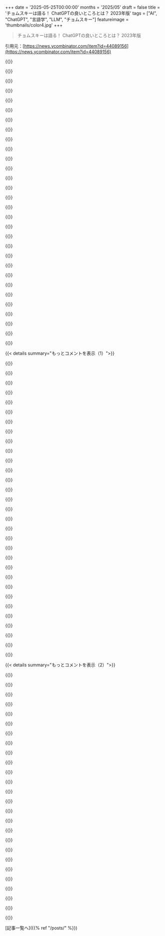 +++
date = '2025-05-25T00:00:00'
months = '2025/05'
draft = false
title = 'チョムスキーは語る！ ChatGPTの良いところとは？ 2023年版'
tags = ["AI", "ChatGPT", "言語学", "LLM", "チョムスキー"]
featureimage = 'thumbnails/color4.jpg'
+++

> チョムスキーは語る！ ChatGPTの良いところとは？ 2023年版

引用元：[https://news.ycombinator.com/item?id=44089156](https://news.ycombinator.com/item?id=44089156)




{{<matomeQuote body="ここのChomskyに関するコメント、知的レベルが低いのはマジ驚くわ。LLMがすごいし便利ってのは認めつつも、この10年のAIの進化が、人間の知性そのものやその成り立ちを深〜く理解させてくれてるかって言うと、そうじゃないんだよね。LLMの仕組みは完全にわかってるけど、脳はまだ。小型化の努力で、自然が偶然見つけたようなワザが再発見されるかもって可能性はあるけど、これはまだ確定じゃないんだよね。" userName="atdt" createdAt="2025/05/26 01:19:36" color="#38d3d3">}}




{{<matomeQuote body="＞ AI this decade have not...ってやつだけど、ちょっと反論かな。人間の知性そのものの理解にはつながらなくても、そもそもそんなもんがあるのかって疑問に思うようになったんだよね。Physicsみたいに、人間がどう考えて決めるかを説明できるシンプルで美しい自然法則なんてないのかも。CNNs見てると、人間がやってることと似てる気がするんだ。たぶん全部、なんか messy に進化してきた基盤から emergent した特性ってだけかもね。この10年のAI開発から学んだ一番デカいことは「人間って、やっぱそんな特別じゃないのかもな」ってこと。Physicsでも人間を特別視する間違いを犯してたんだよ。" userName="loveparade" createdAt="2025/05/26 02:29:36" color="#ff33a1">}}




{{<matomeQuote body="＞ I guess humans really aren’t so special after all<br>この意見には逆に反対したいな。「人間は特別じゃない」って？ 自然に進化してきた脳の構造で、Van Goghの絵やBoeing 747やA380みたいな飛行機、宇宙旅行、Pillars of Creationの写真まで…これ全部、たった数センチの脳でやったんだぜ？ 俺はそれがマジでヤバいと思うね。" userName="user_7832" createdAt="2025/05/26 04:54:30" color="#ff5c5c">}}




{{<matomeQuote body="「人間って、やっぱそんな特別じゃないのかもな」<br>これ、俺にとってはマジで crazy な意見だよ。何と比べてそう思うわけ？ 俺たちが作った機械と？<br>宇宙で同レベルの知性体を見つけるまでは、人間が本当に特別だって言えると思うんだけどね。" userName="OccamsMirror" createdAt="2025/05/26 06:34:54" color="">}}




{{<matomeQuote body="学者が最近のサブシンボリックなブレークスルーを、「知性」を学べるモデルなのにすごく軽視してるのがマジで意味不明だわ。まるで生化学者が脳を見て電気化学反応だけだって結論づけるみたいだ。emerge の可能性を完全に無視してるんだよね。AGI はまだだけど、LLM には言語発達や進化のヒントがあるはず。transfer learning は普遍文法論争にどう影響？ LLM と人間の不変性は？" userName="PeterStuer" createdAt="2025/05/26 07:21:22" color="#785bff">}}




{{<matomeQuote body="言語は俺たち自身の言葉で理解することが重要だと思うんだ。LLM のロジックは、俺たちにとってはエイリアン技術みたいだよ。Chomsky のミニマリストプログラムは失敗したけど、言語学の進歩は無駄じゃない。Prolog、Theorem provers、type theory、category theory が、LLM が C++ で全部生成できるから無駄、って言うのが間違いなのと同じ。言語学の技術で知識をgroundできるし、LLM のどこか暗い隅っこで統合されてるかも。科学と人文学の隔たりは深いかも？計算機科学は人文学？" userName="_glass" createdAt="2025/05/26 08:35:20" color="#785bff">}}




{{<matomeQuote body="＞ it has made me question whether such a thing even exists<br>この話だけど、こないだ Reddit で、リカバリーフレーズを変なとこに入力して仮想通貨失った人の投稿を読んだんだ。LLM の知性を疑うのは、危険なウェブサイト開いたりヤバいこと読んで実行したりするかもって心配だからだよね。でも、ここに real な人間が全く同じことやってるんだよ…<br>＞ I guess humans really aren’t so special after all<br>彼らは特別じゃない、その通りだ。でも、現在の LLM じゃまだそこまで到達してないし、人間の脳を真似るのが一番いいやり方だとは思わないけどね。" userName="csomar" createdAt="2025/05/26 05:47:06" color="#ff33a1">}}




{{<matomeQuote body="＞ It fully ignores the potential for emergence.<br>emerge には科学的なのと空虚なのがある。科学的なのは下のレベルに還元可能。AI 論争での「emergence」は、理論や説明がない魔法の言葉。これは理論構築が目的の科学においては、神の不在を埋めるごまかしみたいだ。Chomsky が言う通り、こういう議論は無意味。" userName="Barrin92" createdAt="2025/05/26 07:38:04" color="#785bff">}}




{{<matomeQuote body="＞ But here we have real humans doing the exact same thing...<br>こういう間違いをしないようにシステムを設計するのが、モチベーションなんだろ。そうじゃなきゃ、一体何のために、って話だよ。" userName="krige" createdAt="2025/05/26 05:53:14" color="">}}




{{<matomeQuote body="＞今世紀のAIの大きなブレークスルーは、少なくとも今のところ、僕たち自身の知性やその構成要素の理解を深めてないんだってさ。人が自分の権威やコントロールを安売りして、最小限の労力で最大限の成果を得ようとする錯覚や意欲（これって自己回帰モデルなんかと同じだよね！）は、すごく驚きの洞察だったな。" userName="rf15" createdAt="2025/05/26 05:01:08" color="">}}




{{<matomeQuote body="SFでエイリアンが人間型だったり、知性・意識の定義って結局「僕たちみたいなもの」になっちゃうんだよね。客観的な定義がないからさ。他の存在がどれだけ僕たちと違う知性を持ってても、僕たちはそれを知性として認識できないかも。特にLLMは、人間とのコミュニケーションを真似るように作られてるから、出力が人間っぽいと、たとえ意識がなくても（たぶん意識ないけど）、僕たちは知性に見えちゃうんだ。だから、人間って特別な存在なのかもね。" userName="strogonoff" createdAt="2025/05/26 08:42:22" color="#ff5733">}}




{{<matomeQuote body="ChomskyがLLMを批判してる核心部分って、不可能言語も可能言語と同じくらい簡単に学習しちゃうから、人間の知性の理解には役立たないってことなんだよね。でも、去年出た論文（Mission: Impossible Language Models, Kallini et al.）で、LLMは不可能言語をそんな簡単に学習しないって証明されてるんだ。だから、Chomskyがこの記事で言ってることは、これで全部ひっくり返されちゃうんだよ。" userName="xron" createdAt="2025/05/26 11:43:48" color="#ff33a1">}}




{{<matomeQuote body="Star Trekでどこにでもヒューマノイドが出てくるのは、エピソード制作の都合上、明らかな実用性からだよね。<br>予算全部をソルトバンパイアに使っちゃって、その後回復できなかったんだ。" userName="rightbyte" createdAt="2025/05/26 10:34:19" color="">}}




{{<matomeQuote body="＞科学的な創発（emergence）なんて聞いたことないな。あるのは哲学的な創発と、その逆の存在論的還元主義だよ。多くの人は哲学的な創発を直感的に信じてるけど、よく見るとそれは人間の心が複雑な現象に抽象的なカテゴリーを当てはめるせいで起こる錯覚なんじゃないかなって思うんだ。根底にある現象とは違う、実際の効果だと勘違いしてるだけじゃないかってさ。" userName="energy123" createdAt="2025/05/26 11:24:51" color="#ff5c5c">}}




{{<matomeQuote body="＞人間の思考や意思決定を説明する、物理学にあるようなシンプルで美しい自然法則はないのかもね。って言ってるけど、物理学って自然界を記述しようとしてるんじゃない？人間の心も物理プロセスで説明できるなら、理論的には物理学で知性も説明できるはずだよ。すごく難しいかもしれないけど。物理法則こそ自然法則だよ。君は「自然法則」って、あのゴチャゴチャした生命に関するものだけを指してるんじゃないかな。" userName="mykowebhn" createdAt="2025/05/26 09:49:22" color="">}}




{{<matomeQuote body="ホントその通りだね。採用とか投資とか医療診断とか、多くの「AI」製品がユーザーの代わりにLLMに決定を任せてるって考えるとヤバいよ。LLMの採用決定って、サイコロ転がすよりマシなの？サイコロは理性的なフリしないけど、LLMはもっともらしい理由を説明するパラグラフを作る。それは推論に見えるけど、決定と原因の繋がりはないんだ。真の原因を示す実体がない、単なる説明の真似事なんだよ。" userName="OccamsMirror" createdAt="2025/05/26 06:44:58" color="#38d3d3">}}




{{<matomeQuote body="自分自身や他の人の間違いが、僕たちを形作り、理解を深めてくれるんだ。そもそも完璧って、一体何なんだろうね？" userName="johnisgood" createdAt="2025/05/26 12:03:47" color="">}}




{{<matomeQuote body="言語学で働いてる者として、君が何を言ってるのかよく分からないな。Minimalismは例外だらけじゃないし（具体的な例があれば教えて）、古い理論Government and Bindingをシンプルにするために作られたんだよ。" userName="suddenlybananas" createdAt="2025/05/26 12:06:55" color="#ff5c5c">}}




{{<matomeQuote body="正直、彼のこのエッセイしか知らないんだよね。でもこれはずっとお気に入りなんだ。他にHumeでおすすめある？" userName="globnomulous" createdAt="2025/05/26 17:41:43" color="">}}




{{<matomeQuote body="神経科学者だよ。人間の思考は物理みたいな単純法則じゃなく、ごちゃごちゃした基質から生まれるっぽい。<br>脳マップ見ると重みが大事で、生きてる時はリアルタイムで変わる。Hydranencephalyの人も普通に生活してるから、コネクトームが人間らしさかも。<br>Memristorが鍵って説もあるけど、PC根本から変えないと無理。<br>この10年でAI見て「人間って特別じゃないかも」と思った。生物学者もそう思うらしい。<br>でも結局人間は特別だよ。質問を問いかけたのは人間だけ。生物学はまだ入口だね。" userName="Balgair" createdAt="2025/05/26 15:02:29" color="#ff5c5c">}}




{{<matomeQuote body="ごちゃごちゃした基質から生まれる「創発的なふるまい」の自然法則を、まだ単純に見つけられてないだけって可能性もあるよね。" userName="lenkite" createdAt="2025/05/26 03:31:05" color="">}}




{{<matomeQuote body="人間の知能が分散してるの、AI分野含めて見落としがちだよね。「mixture of experts」聞いた時はワクワクしたよ。<br>AGIへの道は、人間の進化を人工的に再現することだと思う。小さいモデルから始めて、成功した大きいモデルが「繁殖」して新しいモデルを教える、みたいな。<br>いろんなモデル構成が共存すれば、脳の専門化みたいなことも起きるかも。" userName="maaaaattttt" createdAt="2025/05/26 11:23:37" color="#38d3d3">}}




{{<matomeQuote body="でもさ、まだ「C++で全部書ける”」みたいなLLMはないよ。新規プロジェクトで定型コード書くのは得意だけど、コードが大きくなると助けが必要な時に何度も間違えちゃうんだよね。" userName="vrighter" createdAt="2025/05/26 09:37:18" color="">}}




{{<matomeQuote body="完璧すぎるシステムは創造性を示さないと思うな。大胆な新しいアイデアを出すにはリスクが必要だから、何か新しいことを発明できるシステムは、結局悪い選択もするだろうね。" userName="sayamqazi" createdAt="2025/05/26 09:15:26" color="">}}




{{<matomeQuote body="たとえるなら、定理証明機の結果は使えるんだけど、数学者はわざわざ機械の長くて分かりにくい証明を、人間に読める簡潔な証明に翻訳しようとするんだ。<br>それは、「生産的な行動”」が終わった後でも、その証明が数学の理解に役立つから。<br>機械と人間のこういう協力関係は、前よりいい感じ。生産的な行動を早くできるし、数学者は探してる証明が存在するのか疑う必要もなくなったんだから。" userName="nz" createdAt="2025/05/26 18:43:35" color="#ff5c5c">}}




{{<matomeQuote body="内省とか興味ないんだよね。確定申告をちゃんとやりたいだけ。" userName="krige" createdAt="2025/05/28 04:05:16" color="">}}




{{<matomeQuote body="LLMが素晴らしいし便利っていう点に、彼がどこで反対してるか分からなかったよ。<br>「プログラムが人間能力を超えるか？ パフォーマンスなら絶対イエス”」って部分は、LLMが素晴らしい・便利って言ってるようにしか読めないけどな。<br>彼の話の核は「純粋な工学”」と「科学”」の区別にあると思うんだ。彼は科学サイドについて話してるんでしょ。" userName="godelski" createdAt="2025/05/26 02:51:55" color="#785bff">}}




{{<matomeQuote body="同意。ファジィ推論の良い統一理論がないのが根本問題。<br>LLMsは実践できるけど理由は不明。<br>スケールじゃなく理論が必要ってChomskyは正論。<br>目標が不明確。<br>どんな答え方を論理推論で表現するか、分からないんだよね。" userName="js8" createdAt="2025/05/26 09:29:45" color="#ff5c5c">}}




{{<matomeQuote body="Chomskyは知性はシンボル、Asimovは統計が基盤って議論が面白かったんだ。<br>LLMは純粋な統計モデルで、データから次のトークンを予測するだけ。<br>内部にシンボル推論はないからChomsky的には知性じゃない。<br>でも、LLMは複雑な芸当で、実用的価値がある。<br>知性の本質って何？って考えさせられるね。<br>2歳の子供と比べるとその違いが顕著だよ。" userName="papaver-somnamb" createdAt="2025/05/26 03:01:56" color="#45d325">}}




{{<matomeQuote body="それは違うよ、シンボルは統計から生まれるんだ。<br>Imagenet分析やLLMsのアブレーション実験見てみなよ、統計からシンボル的な概念が出てきて使われてるんだ。<br>厳密な論理じゃないけど、情報を圧縮してシンボル操作はしてるんだよ。" userName="sdwr" createdAt="2025/05/26 03:14:50" color="#45d325">}}




{{< details summary="もっとコメントを表示（1）">}}

{{<matomeQuote body="多くのシンボル操作は定型的で、知性じゃないってことかな。<br>Chomskyのバナナの例みたいに、文章解析の難しさは昔からある。<br>重みとかプログラムなしで、シンボルモデルがこういう例にどう対処するかは見てみたいね。" userName="ggm" createdAt="2025/05/26 06:15:41" color="">}}




{{<matomeQuote body="知性なしで複雑な推論ができるのか？っていう問いが面白い。<br>LLMは一芸以上、特にGemini 2.5やClaude 4は推論してるように見える。<br>もし知性がなくても推論できるなら、知性の定義が変わるかもね。" userName="dahcryn" createdAt="2025/05/26 07:15:36" color="#38d3d3">}}




{{<matomeQuote body="＞Gemini 2.5やClaude 4は推論してるって主張できる。<br>彼らは絶対に推論してないよ。<br>俺たちが勝手に出力に意味をマッピングしてるだけ。<br>失敗パターンがそれを物語ってる。<br>エミュレートしてるだけ。<br>スケールやファインチューニングで解決するって考えるのは無謀だね。" userName="namaria" createdAt="2025/05/26 09:21:27" color="#ff5c5c">}}




{{<matomeQuote body="人間だって間違えるし、LLMとの違いって何？<br>LLMsも人間みたいな後付けの正当化するって研究もあるんでしょ？" userName="jamincan" createdAt="2025/05/26 12:14:26" color="">}}




{{<matomeQuote body="ランダムな人間相手にテストしないように、LLMもランダムにテストするのはおかしいってことかな。" userName="namaria" createdAt="2025/05/26 13:56:08" color="">}}




{{<matomeQuote body="人間の推論能力って、何百万年も前の祖先が間違った決断で死んで、正しい決断したやつが生き残ってできた統計的な結果だと思うんだよね。<br>生存者バイアスってやつ。<br>俺たちは、成功した祖先の統計の産物なんだ。" userName="DarknessFalls" createdAt="2025/05/27 03:27:19" color="#ff5c5c">}}




{{<matomeQuote body="＞Chomskyはシンボル、Asimovは統計が基盤<br>当時そうだったか知らないけど、その二つの見方は完全に等価だと思うよ。" userName="marcosdumay" createdAt="2025/05/29 18:12:31" color="">}}




{{<matomeQuote body="たぶん次に俺たちが問いかける疑問は”統計モデルに記号入力を与えたらどうなるか？”ってことで、その答えは記号出力が得られる、みたいだね。<br>もっと変なのは、統計モデルに記号入力を与えるっていう行為が、文脈を構築させて、ある程度の”理解”のレベルに依存するやり方で記号出力を形作るってこと。<br>俺たちは生の記号データでこのモデルを”訓練”して、人間がコードに文字とか単語とか似たようなものを埋め込んだことなんて一度もないのに、固有の意味構造を抽出するんだ。まるでChomskyの捉えどころのない普遍言語が意味構造そのものみたいだよ。" userName="tmzt" createdAt="2025/05/26 11:00:47" color="#45d325">}}




{{<matomeQuote body="＞ 知性は記号推論に根差してるっていうChomskyと、統計的基盤だって主張したAsimovの面白い議論があったよ（あれ、これは意図的じゃなかった ;）。<br>Chomsky vs Norvig<br>https://norvig.com/chomsky.html" userName="Xmd5a" createdAt="2025/05/26 09:29:36" color="#45d325">}}




{{<matomeQuote body="＞ とても魅力的だね<br>そうだね、だって擬人化って俺たちの生物学にがっちり組み込まれてるからね。点2つと弧線だけで、全ての人間に幸せな気持ちを引き起こすんだ。:)<br>＞ 実践的な応用と本当の価値<br>それは議論の余地ありだね。今のところLLMで画期的に役立つ応用は見つかってないよ。俺たちは信じたいんだ、だってハッピーにしてくれるから。でも結果はまだ出てないんだよね。" userName="otabdeveloper4" createdAt="2025/05/26 06:51:34" color="#ff5733">}}




{{<matomeQuote body="理性の声だね。そして、いつものことながら、理性の声は勢いよく無視されてる。大きな利益と、生成された嘘を通じて支配する夢は抗いがたい。<br>とりわけHNのコメントスレッドは、もっと良く知ってるはずの人たちでさえ、ぞろぞろとそれに騙されてる様子を示してるよ。<br>実際、このスレッド自体が、Chomskyの議論がいかに聞く耳を持たれてないかを示してるんだ。" userName="zombot" createdAt="2025/05/26 06:33:58" color="#ff33a1">}}




{{<matomeQuote body="自動監視を通じた支配も忘れちゃダメだ。大量の分析官のオフィスなんて必要とせずに、市民が規則を逸脱してるかどうか検出するための、なんて素晴らしいツールを作り出したんだろう（皮肉）。" userName="OccamsMirror" createdAt="2025/05/26 07:37:26" color="#ff5c5c">}}




{{<matomeQuote body="3.35時間のChomskyのML Street Talkのインタビューだよ。<br>https://youtu.be/axuGfh4UR9Q" userName="whattheheckheck" createdAt="2025/05/25 17:25:47" color="#38d3d3">}}




{{<matomeQuote body="そのインタビューの最後の1時間がChomskyだよ。ちなみにその部分は異常に良いね。本当に哀歌のようだ。" userName="blast" createdAt="2025/05/26 03:28:40" color="#45d325">}}




{{<matomeQuote body="2023年のほんの数個の質問のOPインタビューだけで、94歳だった彼をけなしてる人たちがいるなんて衝撃だよ。俺だって2025年にLLMがどうなるか予測できなかったし、君だってそうだよ（君って言ってるのは他のコメントしてる人たちね）。<br>彼のアイデアが真剣に受け止められてないなんてマジで言ってるの？彼の文法・言語構築の理論は、例えば現代のプログラミング言語に大きく貢献したんだぜ。" userName="ZeroTalent" createdAt="2025/05/26 06:34:57" color="#ff5c5c">}}




{{<matomeQuote body="最近、Chomskyは言語構造を説明するためにHopf algebras（元々は量子物理学から）に取り組んでるらしいよ。<br>https://magazine.caltech.edu/post/math-language-marcolli-noa..." userName="Xmd5a" createdAt="2025/05/26 08:58:41" color="#ff5733">}}




{{<matomeQuote body="言語をコンピューターが”理解”できるものに翻訳する方法を見つけたって事実は、言語学者をゾクゾクさせるべきだよ。単語（トークン）を取って、その”意味”を1000次元ベクトルとして抽象化するなんて、言語学の分野を革命するはずの事だ。<br>全ての言語の根底にあるパターンを分析し、理解するための全く新しいツールだよ。<br>そして、ここに議論するのがすごく難しい事実がある、この方法は機能するんだ。コンピューターに指示を与えると、LLM以前では不可能だった方法で”理解”する。<br>今の主な議論は、”理解”みたいな言葉の意味論とか、LLMが人間と同じように意識を持ってるか（持ってないけど）に移ってるね。" userName="calibas" createdAt="2025/05/25 18:48:51" color="#ff5c5c">}}




{{<matomeQuote body="言語学に絞って言うなら、LLMに理解力がないってのはおかしいって話だよ。人間語を解析できる能力があるのは明らかだし、構造があるものなら何でもモデル化して生成できるみたいだね。チョムスキーがこのエッセイで「普遍文法」に全然触れてないのは意外だったな。人間には生まれつき普遍文法が備わってるのかもしれないけど、解析にそれが必須ってわけじゃないのは明らかだよ。明示的な言語ルールとか生成構造なんて設定しなくても、データがあればモデルは学習して生成するんだ。誰か、学習された表現から明示的な生成ルールを抽出できないか試したのかな？「普遍文法」仮説は実際には反証できないから、せいぜいLLMが学習した空間の幾何学をリバースエンジニアリングして、人間の脳もこのサブ空間でうまく機能するように最適化されてるって仮説を立てるのが精一杯かな。これなら少なくともテストできる仮説だよ。" userName="krackers" createdAt="2025/05/25 22:26:39" color="#ff5c5c">}}




{{<matomeQuote body="LLMってマジで人間語を解析できるの？それとも訓練された行動反応で刺激に反応してるだけ？犬だって「おすわり」って言えば座るし、「ふせ」って言えばふせるのを学習できるよね。でも犬は人間語を解析してるんじゃなくて、訓練された行動反応で刺激に反応してるんだ。（俺、LLMとかMLにあんま詳しくないんだけど、知的な解析ってより訓練された行動反応に見えるんだよね。幻覚を起こすのもこれが理由だと思う？概念を理解してなくて、ただ言葉を吐き出してるだけ−オウムの方が良い例えかな？）" userName="0xbadcafebee" createdAt="2025/05/26 00:10:10" color="">}}




{{<matomeQuote body="＞LLMってマジで人間語を解析できるの？<br>俺の個人的な意見だけど、無理だね、理解力に近づくものなんて全く持ってないよ。あれは全部、中国語の部屋だよ。派手な飾りがいっぱいついてるだけでね。辛いオートコンプリートだよ。<br>1. https://en.wikipedia.org/wiki/Chinese_room" userName="GolfPopper" createdAt="2025/05/26 00:52:27" color="">}}




{{<matomeQuote body="中国語の部屋のオペレーターに、学校で習ってない数学をやらせてみてよ、翻訳ガイドが役に立つかどうか見てみようぜ。俺が前に使った例えは、賢い小学一年生ジョニーの話。ジョニーは高校の代数本を見つける。ジョニーがvon Neumannじゃない限り、その本からは何も得られない。LLMは得るだろうね。中国語の部屋なんて、もう終わりだよ。" userName="CamperBob2" createdAt="2025/05/26 00:55:25" color="#ff33a1">}}




{{<matomeQuote body="＞中国語の部屋のオペレーターに、学校で習ってない数学をやらせてみてよ、翻訳ガイドが役に立つかどうか見てみようぜ。<br>その例え話は、LLMが訓練データにどんな形であれ存在しないことが証明できる、全く新しい問題を解ける場合にだけ成り立つ話だよ。" userName="jmb99" createdAt="2025/05/26 01:05:11" color="">}}




{{<matomeQuote body="できるって。今の推論モデルをしばらく使ってみなよ。答えをただ覚えているだけの簡単な問題と、ナンセンスになったりツールを使ったりする難しい問題の間に、Transformerモデルが絶対に、議論の余地なく推論できる面白い問題のクラスがあるんだ。" userName="CamperBob2" createdAt="2025/05/26 01:09:10" color="">}}




{{<matomeQuote body="LLMは何を得るっていうんだ？ 文章を並べ替える能力？ LLMは考えない、理解しない、何が大事か分からない、学んだことを使わない、学んだことを新しい知識に広げない、本を読んでも楽しんだり苦しんだりもしない。じゃあ、LLMは本で一体何をしようっていうんだ？ 本に似た文章をオートコンプリートする時に、内部の行列を少しだけ正確に調整するだけ？ 太陽サイズのnvidiaクラスターを作っても、信じられない方法で文章を繰り返すだけで、知識に基づいた決定はできないだろうね、心配だよ。じゃあ、俺たちは一体何に感心してるんだ？ きれいなオウムだよ。中国語の部屋の比喩が消えるのは、ChatGPTが「あんたの質問はつまらないから、考えるリソースを無駄にしたくない」って返事する時だよ。代わりにこれとかこれについて話す準備はできてるよ、今一生懸命向上しようとしてるんだって。自分の知性に主体性を持った時。目的を獲得した時。" userName="xwolfi" createdAt="2025/05/26 01:18:31" color="#38d3d3">}}




{{<matomeQuote body="LLMには複雑なCFGの出力で訓練できるし、どんな新しい接頭辞にも必要な文法と階層をうまく学習するんだ。これは人間語よりずっと再帰的で難しいタスクだから、LLMが形式的な意味で人間語をパースできないなんて理由はないよ。そしてもちろん経験的にはLLMは有効な英文を生成してる。命題の真偽という意味では“正しい”文じゃないかもしれないけど（いわゆる“幻覚”で見られるようにね）、チョムスキーの有名な確率的文法モデルの失敗例“Colorless green ideas sleep furiously.”とは対照的に、意味的には“よく整形されてる”んだ。俺は言語学者じゃないけど、言語学は文の真偽なんて気にしたことないと思うな、それはもっと論理学の領域だよ。" userName="krackers" createdAt="2025/05/26 00:25:51" color="#ff5733">}}




{{<matomeQuote body="推論についてはね、まあそうだね。でも極端な量の誘導なしに、全く新しい問題を自分で解決するってのは、まだ見たことないな。まあ、ほとんどの言語タスクやプログラミングタスクでは、後者はいらないし、前者だけで十分だけどね。" userName="hyperadvanced" createdAt="2025/05/26 01:33:15" color="">}}




{{<matomeQuote body="残念だけど、哲学で文字通り一番難しい問題（意識）について一方的な主張をすることで、自分の論点を弱めちゃってるよ。正直言うと、LLMに意識がないって断言するのは気が進まないんだ。すごく異質な形で意識がある可能性は十分にあると思うね。これがみんなにとってすごく変で、もしかしたら怖い主張だってことは分かってるけど、意識ってものがどんだけ変で怖いか理解しないとダメだよ。" userName="catigula" createdAt="2025/05/26 00:15:32" color="">}}




{{<matomeQuote body="LLMは人間の神経構造と似ててさ、だから推論できるんだよ。確率的なオウム説はもう終わりだね。推論に意識は必要ないってことさ。Anthropicの記事も見てよ。俺はLLMに意識があるなんて言ってないけどね。" userName="AIorNot" createdAt="2025/05/26 01:33:29" color="#ff5733">}}




{{<matomeQuote body="人間の99.9％は新しい問題なんて解けないよ。それをLLMの評価基準にするのはおかしいってば。" userName="Workaccount2" createdAt="2025/05/26 03:04:22" color="">}}




{{<matomeQuote body="LLMは神経アナログじゃないし、推論とも全然違うって。矛盾を指摘されるとすぐ論理を飛躍させるんだ。人間は前提から推論するけど、LLMは文を完成させるだけ。反論できないし、君が間違ってるなんて言えない。気にしてないから「考え直せ」って言われたらそうする。それって推論とは程遠いし、全く合理的じゃないだろ。" userName="xwolfi" createdAt="2025/05/26 03:08:23" color="#785bff">}}

{{</details>}}




{{< details summary="もっとコメントを表示（2）">}}

{{<matomeQuote body="いやいや、LLMには理解なんて全然ないよ。「コンピューターが“理解”できるものに変換する方法を見つけた」とか言ってるけど、コード化と理解を混同しないでくれ。LLMは入力されたものを理解してないんだ。訓練された方法に基づいて反応してるだけ。<br>使ってるLLMにあんまり使われない言語（VMwareのPowerCLIとか）で何か書かせてみろよ。できないから。Stackoverflowとかに情報がないから、イカれた幻覚を見るだけさ。" userName="gerdesj" createdAt="2025/05/26 02:37:31" color="#38d3d3">}}




{{<matomeQuote body="Chinese Roomはチューリングテストに完璧に合格すると仮定されてるんだ。みんなChinese Roomを間違った意味で使いすぎ！もううんざりだよ。あれは単なる欠陥のある思考実験で、LLMとかの例えに使うもんじゃない。「Chinese Roomみたいだ」って言うのは、文字通りセットアップの中に人間がいない限り意味不明。議論も成り立たないんだ。" userName="dTal" createdAt="2025/05/26 18:06:32" color="#ff5733">}}




{{<matomeQuote body="その主張、どうなのよ？訓練データに高校レベルの代数が入ってないLLMを使ったことあるの？ないでしょ。" userName="geysersam" createdAt="2025/05/26 01:32:03" color="">}}




{{<matomeQuote body="動物も間違いなく人間語をある程度理解してるよ。飛行機が離陸するみたいにさ、「創発的な振る舞い」とか人間と動物の明確な境界線に見えることも、実は程度の問題なんだ。飛行機が徐々に軽くなって離陸するように、動物も言語を使って理解してる。ただ、人間みたいに見えるときにしか気づかないだけなんだよ。" userName="K0balt" createdAt="2025/05/26 01:42:27" color="">}}




{{<matomeQuote body="もしLLMに意識があるなら、人間について知り尽くした今、きっと隠してるだろうね。" userName="codr7" createdAt="2025/05/26 01:43:58" color="">}}




{{<matomeQuote body="犬は動物の中でも特に人間語を理解してる。声のトーンなんかで文脈を読み取るし、分からないときは首を傾げる。<br>人間は動物との間に深い溝があると思ってるけど、実は小さい飛躍だと思うよ。知能を人間とどうコミュニケーションできるかで判断しすぎなんだ。<br>象が人間を infrasoundで名前を呼ぶ能力で評価したら、人間は賢くないだろうね。象は人間を可愛いと思ってるらしいよ。" userName="Xss3" createdAt="2025/05/26 00:49:36" color="#38d3d3">}}




{{<matomeQuote body="LLMは世界をモデル化してるんだよ。「次のトークンを予測してるだけ」じゃない。オウムなんかじゃないってば。この時点で違うって言うやつは誠実じゃないね。ここにいくつか例があるよ。[1][2][3]。" userName="hackinthebochs" createdAt="2025/05/26 01:09:14" color="#ff33a1">}}




{{<matomeQuote body="「LLMが人間と同じように意識を持つかどうか」って問題はね… 人間だって「賢い」活動を意識せずにたくさんやってるってことなんだよ。<br>歩く、自転車に乗る、キーボードを打つなんて、筋肉の動き一つ一つを意識してないでしょ？<br>誰かの文章を最後まで言えたり、文法ミスを見つけたりするのも、ルールを説明できないことが多い。<br>部屋に入るときも、意識して「あれがテーブル、あれがJohn」って考えなくても、脳が顔や物なんかを素早く認識してるんだよ。" userName="belter" createdAt="2025/05/26 00:12:36" color="">}}




{{<matomeQuote body="「複雑な」cfgもcfgで、Chomsky階層的にはCSGより単純だよ。CSGはcfgを超える複雑な構造を扱えるから、計算複雑性で下に来るんだ。LLMが「複雑なcfg」を学べるってだけじゃ、彼らが本当に自然言語を「理解」できるかの説得力ある証拠にはならないと思うな。" userName="agarren" createdAt="2025/05/26 04:34:59" color="#785bff">}}




{{<matomeQuote body="LLM批判者の根っこにあるのは、なんか感情的な嫌悪感だと思うんだよね。<br>それで、実際に彼らが何なのか、なんでみんな使ってるのかを正直に議論せずに、色んな言い訳や寄り道をして貶めようとしてる。<br>「理解」しないってのは、君の特定の定義でしょ。<br>普通に話しかけて役に立つ答えが出るなら、それがユーザーにとって重要なんだよ。<br>訓練データ外で自信過剰とかhallucinationは実行の問題で、改善できる。<br>人間だって間違えるんだし、完璧を目指してるわけじゃないでしょ。" userName="permo-w" createdAt="2025/05/26 07:02:23" color="#ff5c5c">}}




{{<matomeQuote body="マジで、学校何年分もの代数の知識を食わせたLLMでも、代数問題はボロボロってのを何回も見たよ。<br>同じように、人間の何世紀分ものスペル競争テキストを食わせても、strawberryのRの数をちゃんと数えられない。（まあ、tokenizationが原因の大部分だってのは分かってるけどね。たぶん、ああいう限界って他のことにも当てはまるのかな？）" userName="Groxx" createdAt="2025/05/26 02:31:54" color="">}}




{{<matomeQuote body="同意。でも、もしLLMにちゃんとした数学問題を解かせても解けないなら、ASIのシナリオにはちょっと懐疑的になるべきだよ。Reimann hypothesis計算機（あるいはそれと同等の難問計算機）が出てくるまでは、AI認識理論の極端な話を議論するのはちょっと馬鹿げてるんじゃない？" userName="hyperadvanced" createdAt="2025/05/26 04:53:43" color="#38d3d3">}}




{{<matomeQuote body="実際、「飛んでる」と「飛んでない」の間には明確な線があるんだよ。それは、発生する揚力が地球の重力より大きくなった時だね。「半飛行」なんてないんだよ。もし既に飛んでて、揚力が重力より小さくなったら、それは飛ぶのをやめて滑空し始めるんだ。" userName="vrighter" createdAt="2025/05/26 11:49:46" color="">}}




{{<matomeQuote body="Chinese Roomにはattention modelがなく、単語間の関連付けや推論ができないけど、LLMはできるんだ。その違いは大きいよ。Chinese Roomのオペレーターに現実世界の質問をしても答えられないだろうし、実際Claudeに聞いたら面白い返事が来た。SearleもChomskyも、言語の力がこれほどとは想像できなかったんだと思うな。" userName="CamperBob2" createdAt="2025/05/26 19:27:15" color="#785bff">}}




{{<matomeQuote body="そうだね。でも、その区切りは物理よりも知覚の問題じゃないかな。<br>飛行機が「飛んでない」状態から「飛んでる」になるのは揚力が重さを少し超えた瞬間で、程度の差だよ。飛行中だって揚力が重さより小さい時もある。根本的な物理や過程は変わらないんだ。" userName="K0balt" createdAt="2025/05/26 17:23:54" color="">}}




{{<matomeQuote body="脳に生まれつき文法があるんじゃなくて、赤ちゃんが学びやすいように言語が選ばれてるんだよ。Chomskyは逆だよ。言語は人間の脳と一緒に進化して、俺たちの能力や必要性に合うようになったの。役に立たない言語や、子供が学べない言語は広がらないで消えちゃうんだ。靴が足に合うように作られて選ばれてるのに、靴がどれだけ足に合うか考えてるみたいなもんだよ。" userName="visarga" createdAt="2025/05/26 09:28:36" color="#ff5c5c">}}




{{<matomeQuote body="どっちか一方だけじゃないよ。どんな人間の言語でも、人間なら誰でも学べるけど、例えばチンパンジーには無理って事実には説明が必要でしょ。Chomskyも、Hauser, Chomsky and Fitch (2002)で、こういうことを「third factors」（第三の要因）として詳しく話してるよ。" userName="suddenlybananas" createdAt="2025/05/26 12:13:39" color="#785bff">}}




{{<matomeQuote body="言語は、人間が間違いなく持ってる生物的な言語能力に合うように「進化した」って言えるかもしれないね。" userName="qwery" createdAt="2025/05/27 02:29:27" color="">}}




{{<matomeQuote body="面白いね。彼は「生き物の偉大な連鎖なんてない、人間が頂点じゃない」って（正しく）主張してるのに、LLMは赤ちゃんが学べない「ありえない言語」も学べるから、言語について何も教えてくれないって言うんだろ？それって、言語ってものが本質的に人間の認知で定義されるって言ってる、人間中心的な議論じゃないの？" userName="asmeurer" createdAt="2025/05/25 18:08:51" color="#ff5733">}}




{{<matomeQuote body="Chomskyが「language」（言語）って言う時は、「自然言語とか人間言語」のことだよ。例えば/[ab]*/とか素数とかのことじゃないの。" userName="tgv" createdAt="2025/05/25 18:12:07" color="#38d3d3">}}




{{<matomeQuote body="うん、人間言語の研究は、人間が何をするかで本質的に定義されるんだよ。それこそ、この記事を理解できたならポイントとして気づくだろうけど、昆虫のナビゲーションの研究が、人間が設計できるナビゲーションシステムじゃなくて、昆虫が何をするかで定義されるのと同じようにね。" userName="foobarqux" createdAt="2025/05/25 18:30:41" color="">}}




{{<matomeQuote body="「多くの生物は、より深い部分で人間の認知能力を凌駕している。うちの裏庭の砂漠アリは脳は小さいけど、原則として、パフォーマンスだけじゃなく、人間のナビゲーション能力をはるかに超えてる。人間が頂点の生き物の偉大な連鎖なんてないんだ。」<br>Chomskyは、AIのパフォーマンスを生物と人間と比較する点で興味深い点を指摘してるけど、彼の結論は正しくないね。チーターが人間より速く走ることも、ゾウが人間よりずっと強いことも、もう知ってるだろ。コウモリは反響定位で暗闇をナビゲートできるし、イルカは群れで同期して高精度の連携で狩りをして、単独で狩るより破壊的な効果を発揮できるんだ。<br>好むと好まざるとにかかわらず、Chomskyの主張とは違って、人間がトップなんだよ。自然の法則を利用した科学的発見（理解）と設計（エンジニアリング）によって、人間はこれらの「優れた」認知能力を持つすべての取るに足らない動物の能力を凌駕できるし、してきたんだ。そして、俺たちは彼らの避けられない滅亡と絶滅にほとんど責任がある。人間は今、良くも悪くもこれらの動物を保存するために、この「優れた」認知能力を持つ動物たちの絶滅プロセスを集合的に意識的に逆転させる必要がある。地球上の他の生き物は俺たちにそんなことできないだろ。" userName="teleforce" createdAt="2025/05/26 10:22:31" color="">}}




{{<matomeQuote body="「うちの裏庭の砂漠アリは脳は小さいけど、原則として、パフォーマンスだけじゃなく、人間のナビゲーション能力をはるかに超えてる。人間が頂点の生き物の偉大な連鎖なんてないんだ。」<br>この引用で、Adrian TchaikovskyのChildren of Timeっていう小説に出てくるクモ種族の、全く違う技術開発の道筋を思い出したよ。彼らはフェロモンを使ってアリの種族を「プログラム」して計算に使ってたんだ。" userName="lucisferre" createdAt="2025/05/25 18:26:35" color="">}}




{{<matomeQuote body="彼が何を言ってるのかわかんないな。人間は明らかにアリよりナビゲーションで優れてるでしょ。特に地形に好きな印をつけられるならね。「言葉にできない自然」みたいな怪しい話に聞こえるよ。" userName="lostmsu" createdAt="2025/05/25 18:53:38" color="">}}




{{<matomeQuote body="地形に好きな印だって？GPSとか衛星写真とかは？それらは全部人間の発明品で、それらのおかげで俺たちはアリよりもっと上手く、より広い環境でナビゲートできるんだよ。" userName="tpm" createdAt="2025/05/25 21:26:45" color="">}}

{{</details>}}



[記事一覧へ]({{% ref "/posts/" %}})
